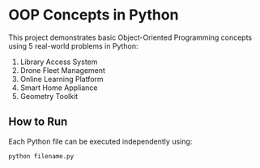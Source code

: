 # OOP Concepts in Python

This project demonstrates basic Object-Oriented Programming concepts using 5 real-world problems in Python:

1. Library Access System
2. Drone Fleet Management
3. Online Learning Platform
4. Smart Home Appliance
5. Geometry Toolkit

## How to Run
Each Python file can be executed independently using:

```bash
python filename.py
